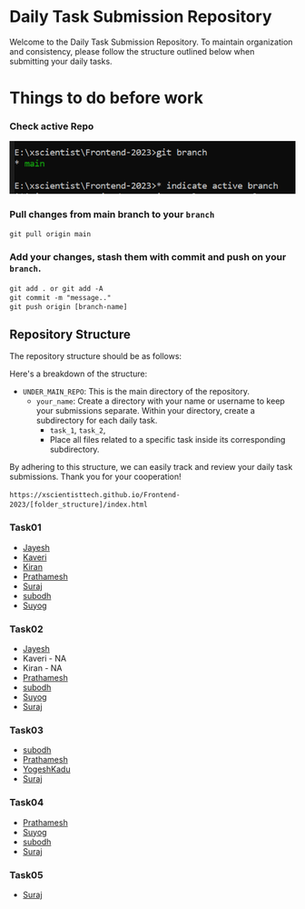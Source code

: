 # Daily Task Submission Repository

Welcome to the Daily Task Submission Repository. To maintain organization and consistency, please follow the structure outlined below when submitting your daily tasks.

# Things to do before work

### Check active Repo
<p>
  <img src="README/image01.PNG" width="1000px">
</p>

### Pull changes from main branch to your `branch`

```
git pull origin main
```

### Add your changes, stash them with commit and push on your `branch`.

```
git add . or git add -A
git commit -m "message.."
git push origin [branch-name]
```

## Repository Structure

The repository structure should be as follows:

Here's a breakdown of the structure:

- `UNDER_MAIN_REPO`: This is the main directory of the repository.
    - `your_name`: Create a directory with your name or username to keep your submissions separate.
      Within your directory, create a subdirectory for each daily task.
        - `task_1`, 
          `task_2`,
        - Place all files related to a specific task inside its corresponding subdirectory.

By adhering to this structure, we can easily track and review your daily task submissions. Thank you for your cooperation!

`https://xscientisttech.github.io/Frontend-2023/[folder_structure]/index.html`

### Task01
- [Jayesh](https://xscientisttech.github.io/Frontend-2023/Jayesh/Task1/index.html)
- [Kaveri](https://xscientisttech.github.io/Frontend-2023/kaveri/Task1/index.html)
- [Kiran](https://xscientisttech.github.io/Frontend-2023/kiran/Task1/index.html)
- [Prathamesh](https://xscientisttech.github.io/Frontend-2023/Prathamesh_Patil/task-1/card.html)
- [Suraj](https://xscientisttech.github.io/Frontend-2023/suraj/Task01/index.html)
- [subodh](https://xscientisttech.github.io/Frontend-2023/subodh/Task%2001/index.html)
- [Suyog](https://xscientisttech.github.io/Frontend-2023/suyog/task01/index.html)

### Task02
- [Jayesh](https://xscientisttech.github.io/Frontend-2023/Jayesh/Task2/index.html)
- Kaveri - NA
- Kiran - NA
- [Prathamesh](https://xscientisttech.github.io/Frontend-2023/Prathamesh_Patil/task-2/index.html)
- [subodh](https://xscientisttech.github.io/Frontend-2023/subodh/Task%2002/index.html)
- [Suyog](https://xscientisttech.github.io/Frontend-2023/suyog/task02/index.html)
- [Suraj](https://xscientisttech.github.io/Frontend-2023/suraj/Task02/index.html)

### Task03
- [subodh](https://xscientisttech.github.io/Frontend-2023/subodh/Task%2003/index.html)
- [Prathamesh](https://xscientisttech.github.io/Frontend-2023/Prathamesh_Patil/task-3/index.html)
- [YogeshKadu](https://xscientisttech.github.io/Frontend-2023/YogeshKadu/task1/index.html)
- [Suraj](https://xscientisttech.github.io/Frontend-2023/suraj/task03/index.html)

### Task04
- [Prathamesh](https://xscientisttech.github.io/Frontend-2023/Prathamesh_Patil/task-4/index.html)
- [Suyog](https://xscientisttech.github.io/Frontend-2023/suyog/task04/index.html)
- [subodh](https://xscientisttech.github.io/Frontend-2023/subodh/Task%2004/index.html)
- [Suraj](https://xscientisttech.github.io/Frontend-2023/suraj/Task04/index.html)

### Task05
- [Suraj](https://xscientisttech.github.io/Frontend-2023/suraj/Task05/index.html)


